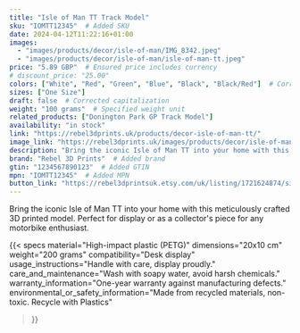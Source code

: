 ```yaml
---
title: "Isle of Man TT Track Model"
sku: "IOMTT12345"  # Added SKU
date: 2024-04-12T11:22:16+01:00
images:
  - "images/products/decor/isle-of-man/IMG_8342.jpeg"
  - "images/products/decor/isle-of-man/isle-of-man-tt.jpeg"
price: "5.89 GBP"  # Ensured price includes currency
# discount_price: "25.00"
colors: ["White", "Red", "Green", "Blue", "Black", "Black/Red"]  # Corrected color formatting
sizes: ["One Size"]
draft: false  # Corrected capitalization
weight: "100 grams"  # Specified weight unit
related_products: ["Donington Park GP Track Model"]
availability: "in stock"
link: "https://rebel3dprints.uk/products/decor-isle-of-man-tt/"
image_link: "https://rebel3dprints.uk/images/products/decor/isle-of-man/isle-of-man-tt.jpeg"
description: "Bring the iconic Isle of Man TT into your home with this meticulously crafted 3D printed model. Perfect for display or as a collector's piece for any motorbike enthusiast."
brand: "Rebel 3D Prints"  # Added brand
gtin: "1234567890123"  # Added GTIN
mpn: "IOMTT12345"  # Added MPN
button_link: "https://rebel3dprintsuk.etsy.com/uk/listing/1721624874/silverstone-race-track-scale-model-with"
---
```


Bring the iconic Isle of Man TT into your home with this meticulously crafted 3D printed model. Perfect for display or as a collector's piece for any motorbike enthusiast.

{{< specs
    material="High-impact plastic (PETG)"
    dimensions="20x10 cm"
    weight="200 grams"
    compatibility="Desk display"
    usage_instructions="Handle with care, display proudly."
    care_and_maintenance="Wash with soapy water, avoid harsh chemicals."
    warranty_information="One-year warranty against manufacturing defects."
    environmental_or_safety_information="Made from recycled materials, non-toxic. Recycle with Plastics"
>}}
